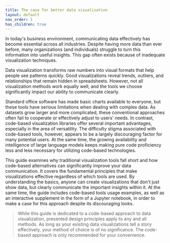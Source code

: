 ```yaml
---
title: The case for better data visualization
layout: default
nav_order: 1
has_children: true
---
```


In today's business environment, communicating data effectively has become essential across all industries. Despite having more data than ever before, many organizations (and individuals) struggle to turn this information into useful insights. This gap often exists because of inadequate visualization techniques.

Data visualization transforms raw numbers into visual formats that help people see patterns quickly. Good visualizations reveal trends, outliers, and relationships that remain hidden in spreadsheets. However, not all visualization methods work equally well, and the tools we choose significantly impact our ability to communicate clearly.

Standard office software has made basic charts available to everyone, but these tools have serious limitations when dealing with complex data. As datasets grow larger and more complicated, these conventional approaches often fail to cooperate or effectively adjust to users' needs. In contrast, code-based visualization libraries offer several important advantages, especially in the area of versatility. The difficulty stigma associated with code-based tools, however, appears to be a largely discouraging factor for many potential users. At the same time, the growing availability and intelligence of large language models keeps making pure code proficiency less and less necessary for utilizing code-based technologies.

This guide examines why traditional visualization tools fall short and how code-based alternatives can significantly improve your data communication. It covers the fundamental principles that make visualizations effective regardless of which tools are used. By understanding the basics, anyone can create visualizations that don't just show data, but clearly communicate the important insights within it. At the same time, the guide includes code-based tools usage examples, as well as an interactive supplement in the form of a Jupyter notebook, in order to make a case for this approach despite its discouraging looks.

>While this guide is dedicated to a code-based approach to data visualization, presented design principles apply to any and all methods. As long as your existing data visualizations tell a story effectively, your method of choice is of no significance. The code-based approach is only recommended for your convenience.
